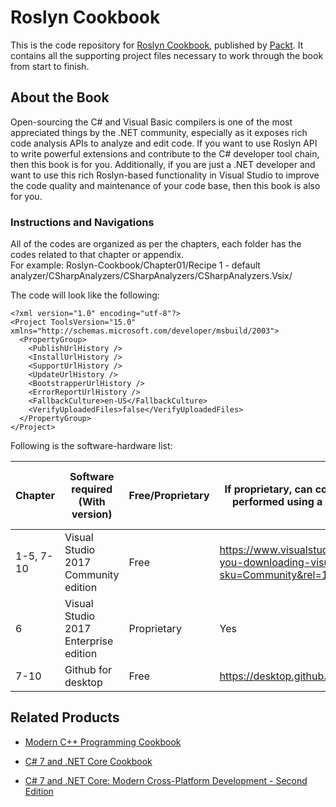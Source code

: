# Roslyn Cookbook
This is the code repository for [Roslyn Cookbook](https://www.packtpub.com/application-development/roslyn-cookbook?utm_source=github&utm_medium=repository&utm_campaign=9781787286832), published by [Packt](https://www.packtpub.com/). It contains all the supporting project files necessary to work through the book from start to finish.
## About the Book
Open-sourcing the C# and Visual Basic compilers is one of the most appreciated things by the .NET community, especially as it exposes rich code analysis APIs to analyze and edit code. If you want to use Roslyn API to write powerful extensions and contribute to the C# developer tool chain, then this book is for you. Additionally, if you are just a .NET developer and want to use this rich Roslyn-based functionality in Visual Studio to improve the code quality and maintenance of your code base, then this book is also for you.
### Instructions and Navigations
All of the codes are organized as per the chapters, each folder has the codes related to that chapter or appendix.                   
For example: Roslyn-Cookbook/Chapter01/Recipe 1 - default analyzer/CSharpAnalyzers/CSharpAnalyzers/CSharpAnalyzers.Vsix/

The code will look like the following:
```
﻿<?xml version="1.0" encoding="utf-8"?>
<Project ToolsVersion="15.0" xmlns="http://schemas.microsoft.com/developer/msbuild/2003">
  <PropertyGroup>
    <PublishUrlHistory />
    <InstallUrlHistory />
    <SupportUrlHistory />
    <UpdateUrlHistory />
    <BootstrapperUrlHistory />
    <ErrorReportUrlHistory />
    <FallbackCulture>en-US</FallbackCulture>
    <VerifyUploadedFiles>false</VerifyUploadedFiles>
  </PropertyGroup>
</Project>
```

Following is the software-hardware list:

| Chapter  | Software required (With version) | Free/Proprietary | If proprietary, can code testing be performed using a trial version | If proprietary, then cost of the software | Download links to the software |
| ------------- | ------------- | ------------- | ------------- | ------------- | ------------- |
| 1-5, 7-10 | Visual Studio 2017 Community edition | Free | https://www.visualstudio.com/thank-you-downloading-visual-studio/?sku=Community&rel=15 |  |  |
| 6 | Visual Studio 2017 Enterprise edition | Proprietary | Yes | $499 | https://www.visualstudio.cm/thank-you-downloading-visual-studio/?sku=Enterprise&rel=15 |
| 7-10 | Github for desktop | Free | https://desktop.github.com/ |  |  |

## Related Products
 
  
* [Modern C++ Programming Cookbook](https://www.packtpub.com/application-development/modern-c-programming-cookbook?utm_source=github&utm_medium=repository&utm_campaign=9781786465184)
  
  
* [C# 7 and .NET Core Cookbook](https://www.packtpub.com/application-development/c-7-and-net-core-cookbook?utm_source=github&utm_medium=repository&utm_campaign=9781787286276)
  
  
* [C# 7 and .NET Core: Modern Cross-Platform Development - Second Edition](https://www.packtpub.com/application-development/c-7-and-net-core-modern-cross-platform-development-second-edition?utm_source=github&utm_medium=repository&utm_campaign=9781787129559)
